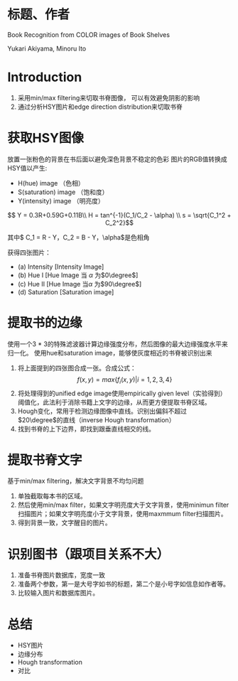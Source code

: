 # 标题、作者
Book Recognition from COLOR images of Book Shelves

Yukari Akiyama, Minoru Ito

# Introduction
1. 采用min/max filtering来切取书脊图像， 可以有效避免阴影的影响
2. 通过分析HSY图片和edge direction distribution来切取书脊

# 获取HSY图像
放置一张粉色的背景在书后面以避免深色背景不稳定的色彩
图片的RGB值转换成HSY值以产生:
- H(hue) image （色相）
- S(saturation) image （饱和度）
- Y(intensity) image （明亮度）

$$ Y = 0.3R+0.59G+0.11B\\
H = tan^{-1}(C_1/C_2 - \alpha) \\
s = \sqrt{C_1^2 + C_2^2}$$

其中$ C_1 = R - Y，C_2 = B - Y$，$\alpha$是色相角

获得四张图片：
- (a) Intensity [Intensity Image] 
- (b) Hue I [Hue Image 当 $\alpha$ 为$0\degree$]
- (c) Hue II [Hue Image 当$\alpha$ 为$90\degree$]
- (d) Saturation [Saturation image]
# 提取书的边缘
使用一个3 * 3的特殊滤波器计算边缘强度分布，然后图像的最大边缘强度水平来归一化。
使用hue和saturation image，能够使灰度相近的书脊被识别出来
1. 将上面提到的四张图合成一张。合成公式：
   $$ f(x,y) = max\{f_i(x,y)|i = 1,2,3,4\}$$
2. 将处理得到的unified edge image使用empirically given level（实验得到）阈值化，此法利于消除书籍上文字的边缘，从而更方便提取书脊区域。
3. Hough变化，常用于检测边缘图像中直线。识别出偏斜不超过$20\degree$的直线（inverse Hough transformation）
4. 找到书脊的上下边界，即找到跟垂直线相交的线。
# 提取书脊文字
基于min/max filtering，解决文字背景不均匀问题
1. 单独截取每本书的区域。
2. 然后使用min/max filter，如果文字明亮度大于文字背景，使用minimun filter扫描图片；如果文字明亮度小于文字背景，使用maxmmum filter扫描图片。
3. 得到背景一致，文字醒目的图片。

# 识别图书（跟项目关系不大）
1. 准备书脊图片数据库，宽度一致
2. 准备两个参数，第一是大号字如书的标题，第二个是小号字如信息如作者等。
3. 比较输入图片和数据库图片。

# 总结
- HSY图片
- 边缘分布
- Hough transformation
- 对比
